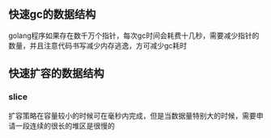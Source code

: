 ## 快速gc的数据结构
golang程序如果存在数千万个指针，每次gc时间会耗费十几秒，需要减少指针的数量，并且注意代码书写减少内存逃逸，方可减少gc耗时

## 快速扩容的数据结构
### slice
扩容策略在容量较小的时候可在毫秒内完成，但是当数据量特别大的时候，需要申请一段连续的很长的堆区是很慢的
